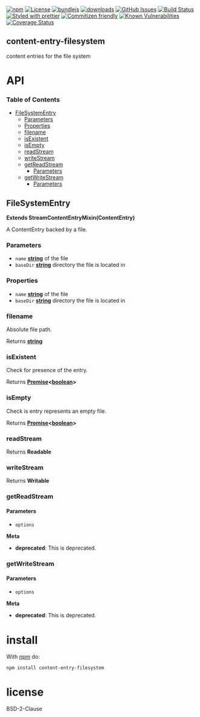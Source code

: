 [![npm](https://img.shields.io/npm/v/content-entry-filesystem.svg)](https://www.npmjs.com/package/content-entry-filesystem)
[![License](https://img.shields.io/badge/License-BSD%203--Clause-blue.svg)](https://opensource.org/licenses/BSD-3-Clause)
[![bundlejs](https://deno.bundlejs.com/?q=content-entry-filesystem\&badge=detailed)](https://bundlejs.com/?q=content-entry-filesystem)
[![downloads](http://img.shields.io/npm/dm/content-entry-filesystem.svg?style=flat-square)](https://npmjs.org/package/content-entry-filesystem)
[![GitHub Issues](https://img.shields.io/github/issues/arlac77/content-entry-filesystem.svg?style=flat-square)](https://github.com/arlac77/content-entry-filesystem/issues)
[![Build Status](https://img.shields.io/endpoint.svg?url=https%3A%2F%2Factions-badge.atrox.dev%2Farlac77%2Fcontent-entry-filesystem%2Fbadge\&style=flat)](https://actions-badge.atrox.dev/arlac77/content-entry-filesystem/goto)
[![Styled with prettier](https://img.shields.io/badge/styled_with-prettier-ff69b4.svg)](https://github.com/prettier/prettier)
[![Commitizen friendly](https://img.shields.io/badge/commitizen-friendly-brightgreen.svg)](http://commitizen.github.io/cz-cli/)
[![Known Vulnerabilities](https://snyk.io/test/github/arlac77/content-entry-filesystem/badge.svg)](https://snyk.io/test/github/arlac77/content-entry-filesystem)
[![Coverage Status](https://coveralls.io/repos/arlac77/content-entry-filesystem/badge.svg)](https://coveralls.io/github/arlac77/content-entry-filesystem)

## content-entry-filesystem

content entries for the file system

# API

<!-- Generated by documentation.js. Update this documentation by updating the source code. -->

### Table of Contents

*   [FileSystemEntry](#filesystementry)
    *   [Parameters](#parameters)
    *   [Properties](#properties)
    *   [filename](#filename)
    *   [isExistent](#isexistent)
    *   [isEmpty](#isempty)
    *   [readStream](#readstream)
    *   [writeStream](#writestream)
    *   [getReadStream](#getreadstream)
        *   [Parameters](#parameters-1)
    *   [getWriteStream](#getwritestream)
        *   [Parameters](#parameters-2)

## FileSystemEntry

**Extends StreamContentEntryMixin(ContentEntry)**

A ContentEntry backed by a file.

### Parameters

*   `name` **[string](https://developer.mozilla.org/docs/Web/JavaScript/Reference/Global_Objects/String)** of the file
*   `baseDir` **[string](https://developer.mozilla.org/docs/Web/JavaScript/Reference/Global_Objects/String)** directory the file is located in

### Properties

*   `name` **[string](https://developer.mozilla.org/docs/Web/JavaScript/Reference/Global_Objects/String)** of the file
*   `baseDir` **[string](https://developer.mozilla.org/docs/Web/JavaScript/Reference/Global_Objects/String)** directory the file is located in

### filename

Absolute file path.

Returns **[string](https://developer.mozilla.org/docs/Web/JavaScript/Reference/Global_Objects/String)**&#x20;

### isExistent

Check for presence of the entry.

Returns **[Promise](https://developer.mozilla.org/docs/Web/JavaScript/Reference/Global_Objects/Promise)<[boolean](https://developer.mozilla.org/docs/Web/JavaScript/Reference/Global_Objects/Boolean)>**&#x20;

### isEmpty

Check is entry represents an empty file.

Returns **[Promise](https://developer.mozilla.org/docs/Web/JavaScript/Reference/Global_Objects/Promise)<[boolean](https://developer.mozilla.org/docs/Web/JavaScript/Reference/Global_Objects/Boolean)>**&#x20;

### readStream

Returns **Readable**&#x20;

### writeStream

Returns **Writable**&#x20;

### getReadStream

#### Parameters

*   `options` &#x20;

**Meta**

*   **deprecated**: This is deprecated.

### getWriteStream

#### Parameters

*   `options` &#x20;

**Meta**

*   **deprecated**: This is deprecated.

# install

With [npm](http://npmjs.org) do:

```shell
npm install content-entry-filesystem
```

# license

BSD-2-Clause
